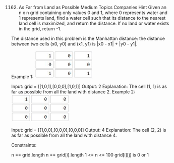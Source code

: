 1162. As Far from Land as Possible
      Medium
      Topics
      Companies
      Hint
      Given an n x n grid containing only values 0 and 1, where 0 represents water and 1 represents land, find a water cell such that its distance to the nearest land cell is maximized, and return the distance. If no land or water exists in the grid, return -1.

The distance used in this problem is the Manhattan distance: the distance between two cells (x0, y0) and (x1, y1) is |x0 - x1| + |y0 - y1|.



Example 1:
![](./res/img/1336_ex1.jpg)

Input: grid = [[1,0,1],[0,0,0],[1,0,1]]
Output: 2
Explanation: The cell (1, 1) is as far as possible from all the land with distance 2.
Example 2:
![](./res/img/1336_ex2.jpg)


Input: grid = [[1,0,0],[0,0,0],[0,0,0]]
Output: 4
Explanation: The cell (2, 2) is as far as possible from all the land with distance 4.


Constraints:

n == grid.length
n == grid[i].length
1 <= n <= 100
grid[i][j] is 0 or 1